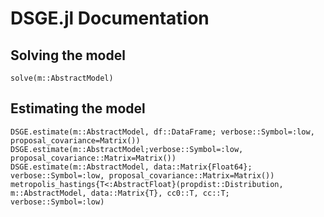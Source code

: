# DSGE.jl Documentation

## Solving the model
```@docs
solve(m::AbstractModel)
```

## Estimating the model
```@docs
DSGE.estimate(m::AbstractModel, df::DataFrame; verbose::Symbol=:low, proposal_covariance=Matrix())
DSGE.estimate(m::AbstractModel;verbose::Symbol=:low, proposal_covariance::Matrix=Matrix())
DSGE.estimate(m::AbstractModel, data::Matrix{Float64}; verbose::Symbol=:low, proposal_covariance::Matrix=Matrix())
metropolis_hastings{T<:AbstractFloat}(propdist::Distribution, m::AbstractModel, data::Matrix{T}, cc0::T, cc::T; verbose::Symbol=:low)
```


